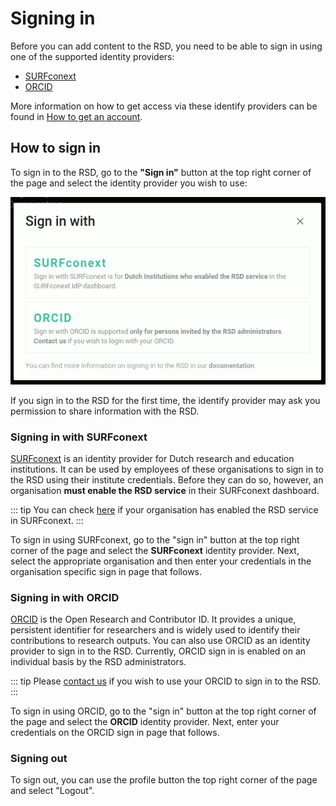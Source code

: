 <!--
SPDX-FileCopyrightText: 2022 Jason Maassen (Netherlands eScience Center) <j.maassen@esciencecenter.nl>
SPDX-FileCopyrightText: 2022 Netherlands eScience Center

SPDX-License-Identifier: CC-BY-4.0
-->

# Signing in

Before you can add content to the RSD, you need to be able to sign in using one of the supported identity providers:

* [SURFconext](https://www.surf.nl/en/surfconext-global-access-with-1-set-of-credentials)
* [ORCID](https://orcid.org/)

More information on how to get access via these identify providers can be found in [How to get an account](getting-access.md).

## How to sign in

To sign in to the RSD, go to the __"Sign in"__ button at the top right corner of the page and select the identity provider you wish to use:

![image](/idp-selection.gif)

If you sign in to the RSD for the first time, the identify provider may ask you permission to share information with the RSD.

### Signing in with SURFconext

[SURFconext](https://www.surf.nl/en/surfconext-global-access-with-1-set-of-credentials) is an identity provider for Dutch research and education institutions. It can be used by
employees of these organisations to sign in to the RSD using their institute credentials. Before they can do so, however, an organisation __must enable the RSD service__ in their
SURFconext dashboard.

::: tip
You can check [here](https://dashboard.surfconext.nl/apps/9514/oidc10_rp/about) if your organisation has enabled the RSD service in SURFconext.
:::

To sign in using SURFconext, go to the "sign in" button at the top right corner of the page and select the __SURFconext__ identity provider. Next, select the
appropriate organisation and then enter your credentials in the organisation specific sign in page that follows.

### Signing in with ORCID

[ORCID](https://orcid.org/) is the Open Research and Contributor ID. It provides a unique, persistent identifier for researchers and is widely used to identify their
contributions to research outputs. You can also use ORCID as an identity provider to sign in to the RSD. Currently, ORCID sign in is enabled on an individual basis by
the RSD administrators.

::: tip
Please [contact us](mailto:rsd@esciencecenter.nl) if you wish to use your ORCID to sign in to the RSD.
:::

To sign in using ORCID, go to the "sign in" button at the top right corner of the page and select the __ORCID__ identity provider. Next, enter your credentials on
the ORCID sign in page that follows.

### Signing out

To sign out, you can use the profile button the top right corner of the page and select "Logout".
